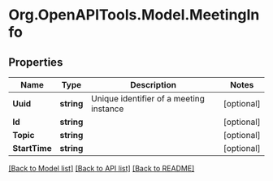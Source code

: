 
# Org.OpenAPITools.Model.MeetingInfo

## Properties

Name | Type | Description | Notes
------------ | ------------- | ------------- | -------------
**Uuid** | **string** | Unique identifier of a meeting instance | [optional] 
**Id** | **string** |  | [optional] 
**Topic** | **string** |  | [optional] 
**StartTime** | **string** |  | [optional] 

[[Back to Model list]](../README.md#documentation-for-models)
[[Back to API list]](../README.md#documentation-for-api-endpoints)
[[Back to README]](../README.md)

